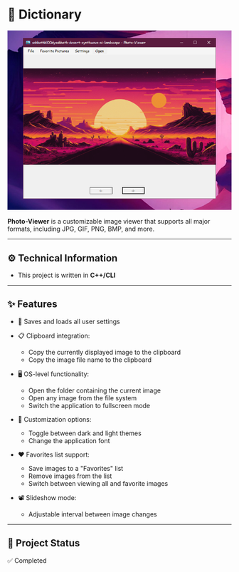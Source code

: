 ﻿# 📙 Dictionary
![Program Window](img/PhotoViewer.png)

**Photo-Viewer** is a customizable image viewer that supports all major formats, including JPG, GIF, PNG, BMP, and more.

---

## ⚙ Technical Information
- This project is written in **C++/CLI**
---

## ✨ Features

- 💾 Saves and loads all user settings

- 📋 Clipboard integration:
  - Copy the currently displayed image to the clipboard
  - Copy the image file name to the clipboard

- 🖥 OS-level functionality:
  - Open the folder containing the current image
  - Open any image from the file system
  - Switch the application to fullscreen mode

- 🎨 Customization options:
  - Toggle between dark and light themes
  - Change the application font

- ❤️ Favorites list support:
  - Save images to a "Favorites" list
  - Remove images from the list
  - Switch between viewing all and favorite images

- 📽 Slideshow mode:
  - Adjustable interval between image changes

---

## 📁 Project Status
✅ Completed